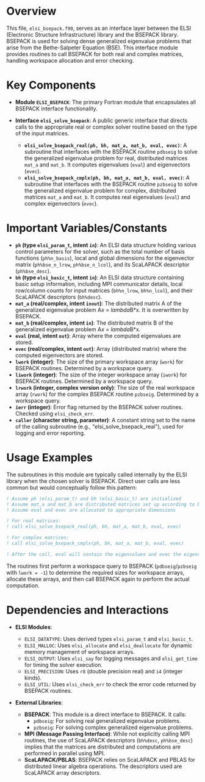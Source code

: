 # Overview

This file, `elsi_bsepack.f90`, serves as an interface layer between the ELSI (Electronic Structure Infrastructure) library and the BSEPACK library. BSEPACK is used for solving dense generalized eigenvalue problems that arise from the Bethe-Salpeter Equation (BSE). This interface module provides routines to call BSEPACK for both real and complex matrices, handling workspace allocation and error checking.

# Key Components

- **Module `ELSI_BSEPACK`**:
  The primary Fortran module that encapsulates all BSEPACK interface functionality.

- **Interface `elsi_solve_bsepack`**:
  A public generic interface that directs calls to the appropriate real or complex solver routine based on the type of the input matrices.
  - **`elsi_solve_bsepack_real(ph, bh, mat_a, mat_b, eval, evec)`**:
    A subroutine that interfaces with the BSEPACK routine `pdbseig` to solve the generalized eigenvalue problem for real, distributed matrices `mat_a` and `mat_b`. It computes eigenvalues (`eval`) and eigenvectors (`evec`).
  - **`elsi_solve_bsepack_cmplx(ph, bh, mat_a, mat_b, eval, evec)`**:
    A subroutine that interfaces with the BSEPACK routine `pzbseig` to solve the generalized eigenvalue problem for complex, distributed matrices `mat_a` and `mat_b`. It computes real eigenvalues (`eval`) and complex eigenvectors (`evec`).

# Important Variables/Constants

- **`ph` (type `elsi_param_t`, intent `in`)**:
  An ELSI data structure holding various control parameters for the solver, such as the total number of basis functions (`ph%n_basis`), local and global dimensions for the eigenvector matrix (`ph%bse_n_lrow`, `ph%bse_n_lcol`), and its ScaLAPACK descriptor (`ph%bse_desc`).
- **`bh` (type `elsi_basic_t`, intent `in`)**:
  An ELSI data structure containing basic setup information, including MPI communicator details, local row/column counts for input matrices (`bh%n_lrow`, `bh%n_lcol`), and their ScaLAPACK descriptors (`bh%desc`).
- **`mat_a` (real/complex, intent `inout`)**:
  The distributed matrix A of the generalized eigenvalue problem A*x = lambda*B*x. It is overwritten by BSEPACK.
- **`mat_b` (real/complex, intent `in`)**:
  The distributed matrix B of the generalized eigenvalue problem A*x = lambda*B*x.
- **`eval` (real, intent `out`)**:
  Array where the computed eigenvalues are stored.
- **`evec` (real/complex, intent `out`)**:
  Array (distributed matrix) where the computed eigenvectors are stored.
- **`lwork` (integer)**:
  The size of the primary workspace array (`work`) for BSEPACK routines. Determined by a workspace query.
- **`liwork` (integer)**:
  The size of the integer workspace array (`iwork`) for BSEPACK routines. Determined by a workspace query.
- **`lrwork` (integer, complex version only)**:
  The size of the real workspace array (`rwork`) for the complex BSEPACK routine `pzbseig`. Determined by a workspace query.
- **`ierr` (integer)**:
  Error flag returned by the BSEPACK solver routines. Checked using `elsi_check_err`.
- **`caller` (character string, parameter)**:
  A constant string set to the name of the calling subroutine (e.g., "elsi_solve_bsepack_real"), used for logging and error reporting.

# Usage Examples

The subroutines in this module are typically called internally by the ELSI library when the chosen solver is BSEPACK. Direct user calls are less common but would conceptually follow this pattern:

```fortran
! Assume ph (elsi_param_t) and bh (elsi_basic_t) are initialized
! Assume mat_a and mat_b are distributed matrices set up according to bh%desc
! Assume eval and evec are allocated to appropriate dimensions

! For real matrices:
! call elsi_solve_bsepack_real(ph, bh, mat_a, mat_b, eval, evec)

! For complex matrices:
! call elsi_solve_bsepack_cmplx(ph, bh, mat_a, mat_b, eval, evec)

! After the call, eval will contain the eigenvalues and evec the eigenvectors.
```
The routines first perform a workspace query to BSEPACK (`pdbseig`/`pzbseig` with `lwork = -1`) to determine the required sizes for workspace arrays, allocate these arrays, and then call BSEPACK again to perform the actual computation.

# Dependencies and Interactions

- **ELSI Modules**:
  - `ELSI_DATATYPE`: Uses derived types `elsi_param_t` and `elsi_basic_t`.
  - `ELSI_MALLOC`: Uses `elsi_allocate` and `elsi_deallocate` for dynamic memory management of workspace arrays.
  - `ELSI_OUTPUT`: Uses `elsi_say` for logging messages and `elsi_get_time` for timing the solver execution.
  - `ELSI_PRECISION`: Uses `r8` (double precision real) and `i4` (integer kinds).
  - `ELSI_UTIL`: Uses `elsi_check_err` to check the error code returned by BSEPACK routines.

- **External Libraries**:
  - **BSEPACK**: This module is a direct interface to BSEPACK. It calls:
    - `pdbseig`: For solving real generalized eigenvalue problems.
    - `pzbseig`: For solving complex generalized eigenvalue problems.
  - **MPI (Message Passing Interface)**: While not explicitly calling MPI routines, the use of ScaLAPACK descriptors (`bh%desc`, `ph%bse_desc`) implies that the matrices are distributed and computations are performed in parallel using MPI.
  - **ScaLAPACK/PBLAS**: BSEPACK relies on ScaLAPACK and PBLAS for distributed linear algebra operations. The descriptors used are ScaLAPACK array descriptors.
